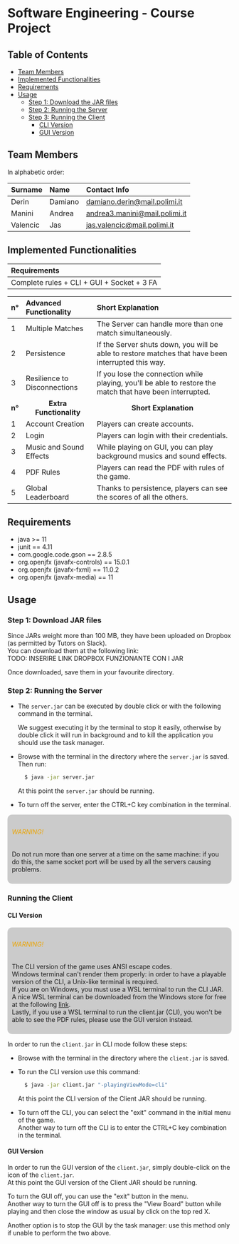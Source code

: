 # Software Engineering - Course Project

## Table of Contents

- [Team Members](#team-members)
- [Implemented Functionalities](#implemented-functionalities)
- [Requirements](#requirements)
- [Usage](#usage)
    - [Step 1: Download the JAR files](#usage-step-1)
    - [Step 2: Running the Server](#usage-step-2)
    - [Step 3: Running the Client](#usage-step-3)
        - [CLI Version](#cli-version)
        - [GUI Version](#gui-version)

<a name="team-members"></a>

## Team Members

In alphabetic order:

| Surname   | Name      | Contact Info                       |
|:----------|:----------|:-----------------------------------|
| Derin     | Damiano   | damiano.derin@mail.polimi.it       |
| Manini    | Andrea    | andrea3.manini@mail.polimi.it      |
| Valencic  | Jas       | jas.valencic@mail.polimi.it        |

<a name="implemented-functionalities"></a>

## Implemented Functionalities

| Requirements                               |
|:-------------------------------------------|
| Complete rules + CLI + GUI + Socket + 3 FA |

| n° | Advanced Functionality        | Short Explanation                                                                                         |
|:---|:------------------------------|:--------------------------------------------------------------------------------------------------------- |
| 1  | Multiple Matches              | The Server can handle more than one match simultaneously.                                                 |
| 2  | Persistence                   | If the Server shuts down, you will be able to restore matches that have been interrupted this way.        |
| 3  | Resilience to Disconnections  | If you lose the connection while playing, you'll be able to restore the match that have been interrupted. |
| <center>**n°**</center> | <center>**Extra Functionality**</center> | <center>**Short Explanation**</center> |
| 1  | Account Creation        | Players can create accounts.                                            |
| 2  | Login                   | Players can login with their credentials.                               |
| 3  | Music and Sound Effects | While playing on GUI, you can play background musics and sound effects. |
| 4  | PDF Rules               | Players can read the PDF with rules of the game.                        |
| 5  | Global Leaderboard      | Thanks to persistence, players can see the scores of all the others.    |

<a name="requirements"></a>

## Requirements

- java >= 11
- junit == 4.11
- com.google.code.gson == 2.8.5
- org.openjfx (javafx-controls) == 15.0.1
- org.openjfx (javafx-fxml) == 11.0.2
- org.openjfx (javafx-media) == 11

<a name="usage"></a>

## Usage

<a name="usage-step-1"></a>

### Step 1: Download JAR files

Since JARs weight more than 100 MB, they have been uploaded on Dropbox (as permitted by Tutors on Slack).  
You can download them at the following link:  
TODO: INSERIRE LINK DROPBOX FUNZIONANTE CON I JAR

Once downloaded, save them in your favourite directory.

<a name="usage-step-2"></a>

### Step 2: Running the Server

- The ```server.jar``` can be executed by double click or with the following command in the terminal.

  We suggest executing it by the terminal to stop it easily, otherwise by double click it will run in background and to
  kill the application you should use the task manager.

- Browse with the terminal in the directory where the ```server.jar``` is saved. Then run:

  ```bash
    $ java -jar server.jar
  ```

  At this point the ```server.jar``` should be running.
- To turn off the server, enter the CTRL+C key combination in the terminal.

<div style="background: rgba(0, 0, 0, 0.2); border-radius: 10px; padding: 10px">
<h6 style="color: #eca400">WARNING!</h6>
<p>
Do not run more than one server at a time on the same machine:
if you do this, the same socket port will be used by all the servers causing problems.
</p>
</div>

<a name="usage-step-3"></a>

### Running the Client

<a name="cli-version"></a>

#### CLI Version

<div style="background: rgba(0, 0, 0, 0.2); border-radius: 10px; padding: 10px">
<h6 style="color: #eca400">WARNING!</h6>
<p>
The CLI version of the game uses ANSI escape codes.<br>
Windows terminal can't render them properly:
in order to have a playable version of the CLI, a Unix-like terminal is required.<br>
If you are on Windows, you must use a WSL terminal to run the CLI JAR.<br>
A nice WSL terminal can be downloaded from the Windows store for free at the following
<a href="https://www.microsoft.com/store/productId/9NBLGGH4MSV6">link</a>.<br>
Lastly, if you use a WSL terminal to run the client.jar (CLI), you won't be able to see the PDF rules,
please use the GUI version instead.  
</p>
</div>

In order to run the ```client.jar``` in CLI mode follow these steps:

- Browse with the terminal in the directory where the ```client.jar``` is saved.

- To run the CLI version use this command:
  ```bash
    $ java -jar client.jar "-playingViewMode=cli"
  ```

  At this point the CLI version of the Client JAR should be running.

- To turn off the CLI, you can select the "exit" command in the initial menu of the game.  
  Another way to turn off the CLI is to enter the CTRL+C key combination in the terminal.

<a name="gui-version"></a>

#### GUI Version

In order to run the GUI version of the ```client.jar```, simply double-click on the icon of the ```client.jar```.  
At this point the GUI version of the Client JAR should be running.

To turn the GUI off, you can use the "exit" button in the menu.  
Another way to turn the GUI off is to press the "View Board" button while playing and then close the window as usual by
click on the top red X.

Another option is to stop the GUI by the task manager: use this method only if unable to perform the two above.

